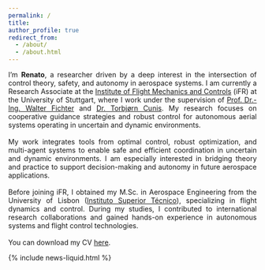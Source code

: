 ```yaml
---
permalink: /
title: 
author_profile: true
redirect_from: 
  - /about/
  - /about.html
---
```


<!-- <h2 class="news-title-heading"> About me </h2> -->

<div class="news-content" style="text-align: justify;">
I’m <strong>Renato</strong>, a researcher driven by a deep interest in the intersection of control theory, safety, and autonomy in aerospace systems. I am currently a Research Associate at the <a href="https://www.ifr.uni-stuttgart.de/">Institute of Flight Mechanics and Controls</a> (iFR) at the University of Stuttgart, where I work under the supervision of <a href="https://www.ifr.uni-stuttgart.de/institut/team/Fichter/">Prof. Dr.-Ing. Walter Fichter</a> and <a href="https://www.ifr.uni-stuttgart.de/en/institute/team/Cunis/">Dr. Torbj&oslash;rn Cunis</a>. My research focuses on cooperative guidance strategies and robust control for autonomous aerial systems operating in uncertain and dynamic environments.
  <br><br>
  My work integrates tools from optimal control, robust optimization, and multi-agent systems to enable safe and efficient coordination in uncertain and dynamic environments. I am especially interested in bridging theory and practice to support decision-making and autonomy in future aerospace applications.
  <br><br>
  Before joining iFR, I obtained my M.Sc. in Aerospace Engineering from the University of Lisbon (<a href="https://tecnico.ulisboa.pt/en/">Instituto Superior Técnico</a>), specializing in flight dynamics and control. During my studies, I contributed to international research collaborations and gained hands-on experience in autonomous systems and flight control technologies.
  <br><br>
  You can download my CV <a href="/files/cv_25-07-28.pdf" target="_blank">here</a>.
</div>

{% include news-liquid.html %}